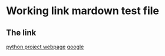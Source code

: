 # Working link mardown test file

## The link

[python project webpage](https://python.org)
[google](https://google.com)
